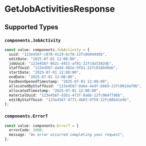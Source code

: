 # GetJobActivitiesResponse


## Supported Types

### `components.JobActivity`

```typescript
const value: components.JobActivity = {
  uuid: "123e4567-c878-4129-bcf8-22fc0e044ddb",
  editDate: "2025-07-01 12:00:00",
  jobUuid: "123e4567-862c-4451-af81-22fc0a5382db",
  staffUuid: "123e4567-dad4-462e-9fb1-22fc018b40eb",
  startDate: "2025-07-01 12:00:00",
  endDate: "2025-07-01 12:00:00",
  hasBeenOpenedTimestamp: "2025-07-01 12:00:00",
  allocatedByStaffUuid: "123e4567-0abe-4edf-bb69-22fc0014af0b",
  allocatedTimestamp: "2025-07-01 12:00:00",
  materialUuid: "123e4567-d3b1-473f-8a6b-22fc064f796b",
  editByStaffUuid: "123e4567-4771-4b03-9759-22fc08b41e9b",
};
```

### `components.ErrorT`

```typescript
const value: components.ErrorT = {
  errorCode: 1000,
  message: "An error occurred completing your request",
};
```

